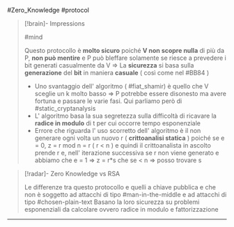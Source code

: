 
#Zero_Knowledge #protocol

> [!brain]- Impressions
> 
> #mind
> 
> Questo protocollo è **molto sicuro** poiché **V non scopre nulla** di più da P, **non può mentire** e P può bleffare solamente se riesce a prevedere i bit generati casualmente da V => La **sicurezza** si basa sulla **generazione** del **bit** in maniera **casuale** ( così come nel #BB84 )
> 
> - Uno svantaggio dell' algoritmo ( #fiat_shamir) è quello che V sceglie un k molto basso => P potrebbe essere disonesto ma avere fortuna e passare le varie fasi. Qui parliamo però di #static_cryptanalysis 
> - L' algoritmo basa la sua segretezza sulla difficoltà di ricavare la **radice in modulo** di t per cui occorre tempo esponenziale
> - Errore che riguarda l' uso scorretto dell' algoritmo è il non generare ogni volta un nuovo r ( **crittoanalisi statica** ) poiché se e = 0, z = r mod n = r ( r < n ) e quindi il crittoanalista in ascolto prende r e, nell' iterazione successiva se r non viene generato e abbiamo che e = 1 => z = r\*s che se < n => posso trovare s
> 

> [!radar]- Zero Knowledge vs RSA
> 
> Le differenze tra questo protocollo e quelli a chiave pubblica e che non è soggetto ad attacchi di tipo #man-in-the-middle e ad attacchi di tipo #chosen-plain-text 
> Basano la loro sicurezza su problemi esponenziali da calcolare ovvero radice in modulo e fattorizzazione 
> 

---